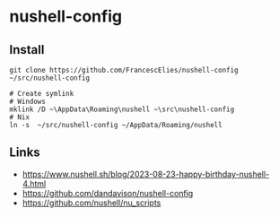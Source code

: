 # nushell-config

## Install
```nu
git clone https://github.com/FrancescElies/nushell-config ~/src/nushell-config

# Create symlink
# Windows
mklink /D ~\AppData\Roaming\nushell ~\src\nushell-config
# Nix
ln -s  ~/src/nushell-config ~/AppData/Roaming/nushell
```

## Links
- https://www.nushell.sh/blog/2023-08-23-happy-birthday-nushell-4.html
- https://github.com/dandavison/nushell-config
- https://github.com/nushell/nu_scripts

